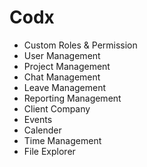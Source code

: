 # Codx

- Custom Roles & Permission
- User Management
- Project Management
- Chat Management
- Leave Management
- Reporting Management
- Client Company
- Events
- Calender
- Time Management
- File Explorer
